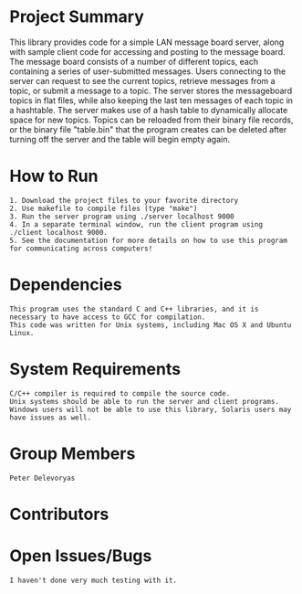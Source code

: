 # Project Summary
This library provides code for a simple LAN message board server, along with sample client code for accessing and posting to the message board.
The message board consists of a number of different topics, each containing a series of user-submitted messages.
Users connecting to the server can request to see the current topics, retrieve messages from a topic, or submit a message to a topic.
The server stores the messageboard topics in flat files, while also keeping the last ten messages of each topic in a hashtable.
The server makes use of a hash table to dynamically allocate space for new topics. Topics can be reloaded from
their binary file records, or the binary file "table.bin" that the program creates can be deleted after
turning off the server and the table will begin empty again.

# How to Run
    1. Download the project files to your favorite directory
    2. Use makefile to compile files (type "make")
    3. Run the server program using ./server localhost 9000
    4. In a separate terminal window, run the client program using ./client localhost 9000.
    5. See the documentation for more details on how to use this program for communicating across computers!

# Dependencies
    This program uses the standard C and C++ libraries, and it is necessary to have access to GCC for compilation.
    This code was written for Unix systems, including Mac OS X and Ubuntu Linux.

# System Requirements
    C/C++ compiler is required to compile the source code.
    Unix systems should be able to run the server and client programs.
    Windows users will not be able to use this library, Solaris users may have issues as well.

# Group Members
    Peter Delevoryas

# Contributors

# Open Issues/Bugs
    I haven't done very much testing with it.
